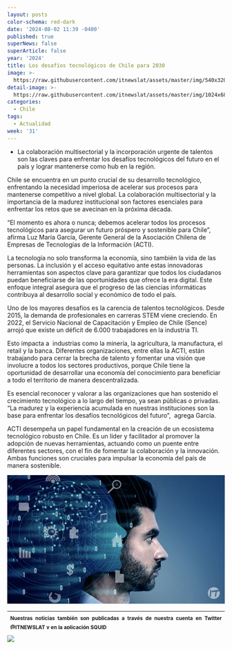 ```yaml
---
layout: posts
color-schema: red-dark
date: '2024-08-02 11:39 -0400'
published: true
superNews: false
superArticle: false
year: '2024'
title: Los desafíos tecnológicos de Chile para 2030
image: >-
  https://raw.githubusercontent.com/itnewslat/assets/master/img/540x320/inversion-it-p.jpg
detail-image: >-
  https://raw.githubusercontent.com/itnewslat/assets/master/img/1024x680/inversion-it-g.jpg
categories:
  - Chile
tags:
  - Actualidad
week: '31'
---
```

- La colaboración multisectorial y la incorporación urgente de talentos son las claves para enfrentar los desafíos tecnológicos del futuro en el país y lograr mantenerse como hub en la región.

Chile se encuentra en un punto crucial de su desarrollo tecnológico, enfrentando la necesidad imperiosa de acelerar sus procesos para mantenerse competitivo a nivel global. La colaboración multisectorial y la importancia de la madurez institucional son factores esenciales para enfrentar los retos que se avecinan en la próxima década.

“El momento es ahora o nunca; debemos acelerar todos los procesos tecnológicos para asegurar un futuro próspero y sostenible para Chile”, afirma Luz María García, Gerente General de la Asociación Chilena de Empresas de Tecnologías de la Información (ACTI).

La tecnología no solo transforma la economía, sino también la vida de las personas. La inclusión y el acceso equitativo ante estas innovadoras herramientas son aspectos clave para garantizar que todos los ciudadanos puedan beneficiarse de las oportunidades que ofrece la era digital. Este enfoque integral asegura que el progreso de las ciencias informáticas contribuya al desarrollo social y económico de todo el país.

Uno de los mayores desafíos es la carencia de talentos tecnológicos. Desde 2015, la demanda de profesionales en carreras STEM viene creciendo. En 2022, el Servicio Nacional de Capacitación y Empleo de Chile (Sence) arrojó que existe un déficit de 6.000 trabajadores en la industria TI.

Esto impacta a  industrias como la minería, la agricultura, la manufactura, el retail y la banca. Diferentes organizaciones, entre ellas la ACTI, están trabajando para cerrar la brecha de talento y fomentar una visión que involucre a todos los sectores productivos, porque Chile tiene la oportunidad de desarrollar una economía del conocimiento para beneficiar a todo el territorio de manera descentralizada.

Es esencial reconocer y valorar a las organizaciones que han sostenido el crecimiento tecnológico a lo largo del tiempo, ya sean públicas o privadas. “La madurez y la experiencia acumulada en nuestras instituciones son la base para enfrentar los desafíos tecnológicos del futuro”,  agrega García.

ACTI desempeña un papel fundamental en la creación de un ecosistema tecnológico robusto en Chile. Es un líder y facilitador al promover la adopción de nuevas herramientas, actuando como un puente entre diferentes sectores, con el fin de fomentar la colaboración y la innovación. Ambas funciones son cruciales para impulsar la economía del país de manera sostenible.

![](https://raw.githubusercontent.com/itnewslat/assets/master/img/540x320/inversion-it-p.jpg)

<table style="height: 42px;" width="569">
<tbody>
<tr>
<td style="text-align: justify;"><sub><strong>Nuestras noticias también son publicadas a través de nuestra cuenta en Twitter <a href="https://twitter.com/itnewslat?lang=es">@ITNEWSLAT</a> y en la aplicación <a href="https://squidapp.co/en/">SQUID</a></strong></sub></td>
</tr>
</tbody>
</table>

<img src="https://tracker.metricool.com/c3po.jpg?hash=56f88a41e39ab42c063cc51676587a04"/>